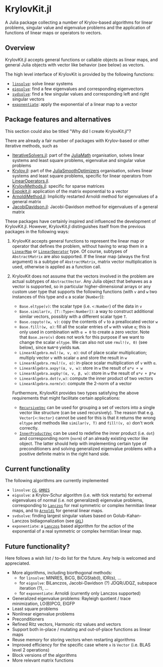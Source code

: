 # KrylovKit.jl

A Julia package collecting a number of Krylov-based algorithms for linear problems, singular
value and eigenvalue problems and the application of functions of linear maps or operators
to vectors.

## Overview
KrylovKit.jl accepts general functions or callable objects as linear maps, and general Julia
objects with vector like behavior (see below) as vectors.

The high level interface of KrylovKit is provided by the following functions:
*   [`linsolve`](@ref): solve linear systems
*   [`eigsolve`](@ref): find a few eigenvalues and corresponding eigenvectors
*   [`svdsolve`](@ref): find a few singular values and corresponding left and right singular vectors
*   [`exponentiate`](@ref): apply the exponential of a linear map to a vector

## Package features and alternatives
This section could also be titled "Why did I create KrylovKit.jl"?

There are already a fair number of packages with Krylov-based or other iterative methods, such as
*   [IterativeSolvers.jl](https://github.com/JuliaMath/IterativeSolvers.jl): part of the
    [JuliaMath](https://github.com/JuliaMath) organisation, solves linear systems and least
    square problems, eigenvalue and singular value problems
*   [Krylov.jl](https://github.com/JuliaSmoothOptimizers/Krylov.jl): part of the
    [JuliaSmoothOptimizers](https://github.com/JuliaSmoothOptimizers) organisation, solves
    linear systems and least square problems, specific for linear operators from
    [LinearOperators.jl](https://github.com/JuliaSmoothOptimizers/LinearOperators.jl).
*   [KrylovMethods.jl](https://github.com/lruthotto/KrylovMethods.jl): specific for sparse matrices
*   [Expokit.jl](https://github.com/acroy/Expokit.jl): application of the matrix exponential to a vector
*   [ArnoldiMethod.jl](https://github.com/haampie/ArnoldiMethod.jl): Implicitly restarted Arnoldi method for eigenvalues of a general matrix
*   [JacobiDavidson.jl](https://github.com/haampie/JacobiDavidson.jl): Jacobi-Davidson method for eigenvalues of a general matrix

These packages have certainly inspired and influenced the development of KrylovKit.jl. However,
KrylovKit.jl distinguishes itself from the previous packages in the following ways:

1.  KrylovKit accepts general functions to represent the linear map or operator that defines
    the problem, without having to wrap them in a [`LinearMap`](https://github.com/Jutho/LinearMaps.jl)
    or [`LinearOperator`](https://github.com/JuliaSmoothOptimizers/LinearOperators.jl) type.
    Of course, subtypes of `AbstractMatrix` are also supported. If the linear map (always the first
    argument) is a subtype of `AbstractMatrix`, matrix vector multiplication is used, otherwise
    is applied as a function call.

2.  KrylovKit does not assume that the vectors involved in the problem are actual subtypes of
    `AbstractVector`. Any Julia object that behaves as a vector is supported, so in particular
    higher-dimensional arrays or any custom user type that supports the following functions
    (with `v` and `w` two instances of this type and `α` a scalar (`Number`)):
    *   `Base.eltype(v)`: the scalar type (i.e. `<:Number`) of the data in `v`
    *   `Base.similar(v, [T::Type<:Number])`: a way to construct additional similar vectors,
        possibly with a different scalar type `T`.
    *   `Base.copyto!(w, v)`: copy the contents of `v` to a preallocated vector `w`
    *   `Base.fill!(w, α)`: fill all the scalar entries of `w` with value `α`; this is only
        used in combination with `α = 0` to create a zero vector. Note that `Base.zero(v)` does
        not work for this purpose if we want to change the scalar `eltype`. We can also not
        use `rmul!(v, 0)` (see below), since `NaN*0` yields `NaN`.
    *   `LinearAlgebra.mul!(w, v, α)`: out of place scalar multiplication; multiply
        vector `v` with scalar `α` and store the result in `w`
    *   `LinearAlgebra.rmul!(v, α)`: in-place scalar multiplication of `v` with `α`.
    *   `LinearAlgebra.axpy!(α, v, w)`: store in `w` the result of `α*v + w`
    *   `LinearAlgebra.axpby!(α, v, β, w)`: store in `w` the result of `α*v + β*w`
    *   `LinearAlgebra.dot(v,w)`: compute the inner product of two vectors
    *   `LinearAlgebra.norm(v)`: compute the 2-norm of a vector

    Furthermore, KrylovKit provides two types satisfying the above requirements that might
    facilitate certain applications:
    *   [`RecursiveVec`](@ref) can be used for grouping a set of vectors into a single vector like
    structure (can be used recursively). The reason that e.g. `Vector{<:Vector}` cannot be used
    for this is that it returns the wrong `eltype` and methods like `similar(v, T)` and `fill!(v, α)`
    don't work correctly.
    *   [`InnerProductVec`](@ref) can be used to redefine the inner product (i.e. `dot`) and corresponding
    norm (`norm`) of an already existing vector like object. The latter should help with implementing
    certain type of preconditioners and solving generalized eigenvalue problems with a positive
    definite matrix in the right hand side.

## Current functionality

The following algorithms are currently implemented
*   `linsolve`: [`CG`](@ref), [`GMRES`](@ref)
*   `eigsolve`: a Krylov-Schur algorithm (i.e. with tick restarts) for extremal eigenvalues of
    normal (i.e. not generalized) eigenvalue problems, corresponding to [`Lanczos`](@ref) for
    real symmetric or complex hermitian linear maps, and to [`Arnoldi`](@ref) for general linear maps.
*   `svdsolve`: finding largest singular values based on Golub-Kahan-Lanczos bidiagonalization
    (see [`GKL`](@ref))
*   `exponentiate`: a [`Lanczos`](@ref) based algorithm for the action of the exponential of
    a real symmetric or complex hermitian linear map.

## Future functionality?

Here follows a wish list / to-do list for the future. Any help is welcomed and appreciated.

*   More algorithms, including biorthogonal methods:
    -   for `linsolve`: MINRES, BiCG, BiCGStab(l), IDR(s), ...
    -   for `eigsolve`: BiLanczos, Jacobi-Davidson (?) JDQR/JDQZ, subspace iteration (?), ...
    -   for `exponentiate`: Arnoldi (currently only Lanczos supported)
*   Generalized eigenvalue problems: Rayleigh quotient / trace minimization, LO(B)PCG, EIGFP
*   Least square problems
*   Nonlinear eigenvalue problems
*   Preconditioners
*   Refined Ritz vectors, Harmonic ritz values and vectors
*   Support both in-place / mutating and out-of-place functions as linear maps
*   Reuse memory for storing vectors when restarting algorithms
*   Improved efficiency for the specific case where `x` is `Vector` (i.e. BLAS level 2 operations)
*   Block versions of the algorithms
*   More relevant matrix functions
